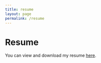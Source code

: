 ```yaml
---
title: resume
layout: page
permalink: /resume
---
```


# Resume

You can view and download my resume [here](https://drive.google.com/file/d/1wPWiTcE-AoJnPVVctWzu4lDaWs7YCmKP/view?usp=sharing).

